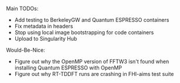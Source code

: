 Main TODOs:

* Add testing to BerkeleyGW and Quantum ESPRESSO containers
* Fix metadata in headers
* Stop using local image bootstrapping for code containers
* Upload to Singularity Hub

Would-Be-Nice:

* Figure out why the OpenMP version of FFTW3 isn't found when
  installing Quantum ESPRESSO with OpenMP
* Figure out why RT-TDDFT runs are crashing in FHI-aims test
  suite

